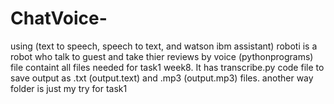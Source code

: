 # ChatVoice-
using (text to speech, speech to text, and watson ibm assistant)
roboti is a robot who talk to guest and take thier reviews by voice 
(pythonprograms) file containt all files needed for task1 week8.
It has transcribe.py code file to save output as .txt (output.text) and .mp3 (output.mp3) files.
another way folder is just my try for task1
